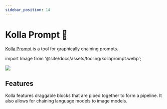 ```yaml
---
sidebar_position: 14
---
```


# Kolla Prompt 🚧

[Kolla Prompt](https://kollaprompt.com) is a tool for graphically chaining 
prompts. 

import Image from '@site/docs/assets/tooling/kollaprompt.webp';

<div style={{textAlign: 'center'}}>
  <img src={Image} style={{width: "750px"}}/>
</div>

## Features

Kolla features draggable blocks that are piped together to form a pipeline. It 
also allows for chaining language models to image models.